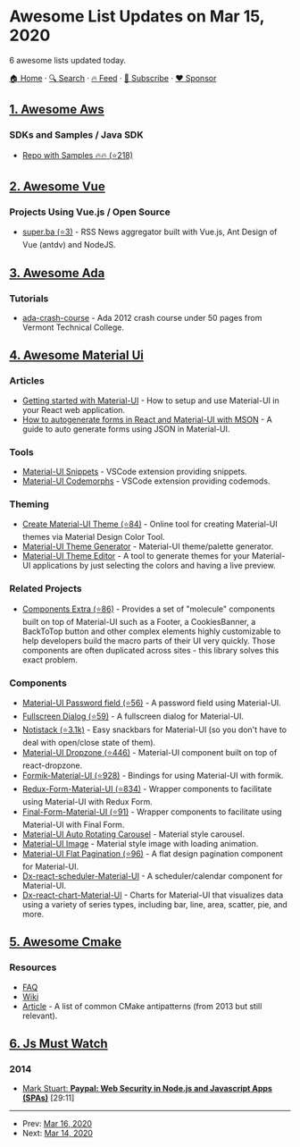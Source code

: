 # Awesome List Updates on Mar 15, 2020

6 awesome lists updated today.

[🏠 Home](/README.md) · [🔍 Search](https://www.trackawesomelist.com/search/) · [🔥 Feed](https://www.trackawesomelist.com/rss.xml) · [📮 Subscribe](https://trackawesomelist.us17.list-manage.com/subscribe?u=d2f0117aa829c83a63ec63c2f&id=36a103854c) · [❤️  Sponsor](https://github.com/sponsors/theowenyoung)



## [1. Awesome Aws](/content/donnemartin/awesome-aws/README.md)

### SDKs and Samples / Java SDK

*   [Repo with Samples :fire::fire: (⭐218)](https://github.com/awslabs/aws-java-sample)

## [2. Awesome Vue](/content/vuejs/awesome-vue/README.md)

### Projects Using Vue.js / Open Source

*   [super.ba (⭐3)](https://github.com/aarsla/super.ba) - RSS News aggregator built with Vue.js, Ant Design of Vue (antdv) and NodeJS.

## [3. Awesome Ada](/content/ohenley/awesome-ada/README.md)

### Tutorials

*   [ada-crash-course](http://www.pchapin.org/Ada/AdaCrash.pdf) - Ada 2012 crash course under 50 pages from Vermont Technical College.

## [4. Awesome Material Ui](/content/nadunindunil/awesome-material-ui/README.md)

### Articles

*   [Getting started with Material-UI](https://medium.com/codingthesmartway-com-blog/getting-started-with-material-ui-for-react-material-design-for-react-364b2688b555) - How to setup and use Material-UI in your React web application.
*   [How to autogenerate forms in React and Material-UI with MSON](https://medium.com/free-code-camp/how-to-autogenerate-forms-in-react-and-material-ui-with-mson-5771b1b7e739) - A guide to auto generate forms using JSON in Material-UI.

### Tools

*   [Material-UI Snippets](https://marketplace.visualstudio.com/items?itemName=vscodeshift.material-ui-snippets) - VSCode extension providing snippets.
*   [Material-UI Codemorphs](https://marketplace.visualstudio.com/items?itemName=vscodeshift.material-ui-codemorphs) - VSCode extension providing codemods.

### Theming

*   [Create Material-UI Theme (⭐84)](https://github.com/react-theming/create-mui-theme) - Online tool for creating Material-UI themes via Material Design Color Tool.
*   [Material-UI Theme Generator](https://cimdalli.github.io/mui-theme-generator/) - Material-UI theme/palette generator.
*   [Material-UI Theme Editor](https://in-your-saas.github.io/material-ui-theme-editor/) - A tool to generate themes for your Material-UI applications by just selecting the colors and having a live preview.

### Related Projects

*   [Components Extra (⭐86)](https://github.com/alexandre-lelain/components-extra) - Provides a set of "molecule" components built on top of Material-UI such as a Footer, a CookiesBanner, a BackToTop button and other complex elements highly customizable to help developers build the macro parts of their UI very quickly. Those components are often duplicated across sites - this library solves this exact problem.

### Components

*   [Material-UI Password field (⭐56)](https://github.com/TeamWertarbyte/material-ui-password-field) - A password field using Material-UI.
*   [Fullscreen Dialog (⭐59)](https://github.com/TeamWertarbyte/material-ui-fullscreen-dialog) - A fullscreen dialog for Material-UI.
*   [Notistack (⭐3.1k)](https://github.com/iamhosseindhv/notistack) - Easy snackbars for Material-UI (so you don't have to deal with open/close state of them).
*   [Material-UI Dropzone (⭐446)](https://github.com/Yuvaleros/material-ui-dropzone) - Material-UI component built on top of react-dropzone.
*   [Formik-Material-UI (⭐928)](https://github.com/stackworx/formik-material-ui) - Bindings for using Material-UI with formik.
*   [Redux-Form-Material-UI (⭐834)](https://github.com/erikras/redux-form-material-ui) - Wrapper components to facilitate using Material-UI with Redux Form.
*   [Final-Form-Material-UI (⭐91)](https://github.com/Deadly0/final-form-material-ui) - Wrapper components to facilitate using Material-UI with Final Form.
*   [Material-UI Auto Rotating Carousel](https://mui.wertarbyte.com/#material-auto-rotating-carousel) - Material style carousel.
*   [Material-UI Image](https://mui.wertarbyte.com/#material-ui-image) - Material style image with loading animation.
*   [Material-UI Flat Pagination (⭐96)](https://github.com/szmslab/material-ui-flat-pagination) - A flat design pagination component for Material-UI.
*   [Dx-react-scheduler-Material-UI](https://devexpress.github.io/devextreme-reactive/react/scheduler/) - A scheduler/calendar component for Material-UI.
*   [Dx-react-chart-Material-UI](https://devexpress.github.io/devextreme-reactive/react/chart/) - Charts for Material-UI that visualizes data using a variety of series types, including bar, line, area, scatter, pie, and more.

## [5. Awesome Cmake](/content/onqtam/awesome-cmake/README.md)

### Resources

*   [FAQ](https://gitlab.kitware.com/cmake/community/-/wikis/FAQ)
*   [Wiki](https://gitlab.kitware.com/cmake/community/-/wikis/home)
*   [Article](https://web.archive.org/web/20190116071957/http://voices.canonical.com/jussi.pakkanen/2013/03/26/a-list-of-common-cmake-antipatterns/) - A list of common CMake antipatterns (from 2013 but still relevant).

## [6. Js Must Watch](/content/bolshchikov/js-must-watch/README.md)

### 2014

*   [Mark Stuart: **Paypal: Web Security in Node.js and Javascript Apps (SPAs)**](http://youtu.be/vE5kCqwoSUg) \[29:11]

---

- Prev: [Mar 16, 2020](/content/2020/03/16/README.md)
- Next: [Mar 14, 2020](/content/2020/03/14/README.md)